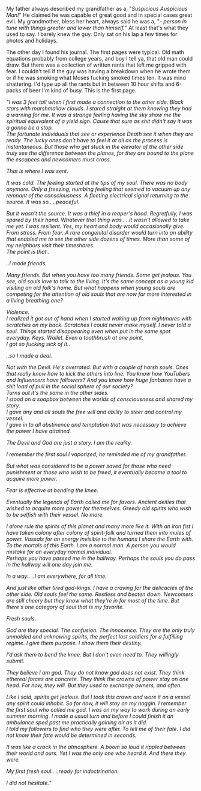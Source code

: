    My father always described my grandfather as a, "*Suspicious Auspicious Man!*" He claimed he was capable of great good and in special cases great evil. My grandmother, bless her heart, always said he was a, "- *person in tune with things greater and lower than himself.*" At least that's what they used to say. I barely knew the guy. Only sat on his lap a few times for photos and holidays.

  
   The other day I found his journal. The first pages were typical. Old math equations probably from college years, and boy I tell ya, that old man could draw. But there was a collection of written rants that left me gripped with fear. I couldn't tell if the guy was having a breakdown when he wrote them or if he was smoking what Moses fucking smoked times ten. It was mind shattering. I'd type up all the rants but in between 10 hour shifts and 6-packs of beer I'm kind of busy. This is the first page.

   *"I was 3 feet tall when I first made a connection to the other side. Black stars with marshmallow clouds. I stared straight at them knowing they had a warning for me. It was a strange feeling having the sky show me the spiritual equivalent of a yield sign. Cause that sure as shit didn't say it was a gonna be a stop.*  
   *The fortunate individuals that see or experience Death see it when they are ready. The lucky ones don't have to feel it at all as the process is instantaneous. But those who get stuck in the elevator of the other side truly see the difference between the planes, for they are bound to the plane the escapees and newcomers must cross.*

   *That is where I was sent.*

   *It was cold. The feeling started at the tips of my soul. There was no body anymore. Only a freezing, numbing feeling that seemed to vacuum up any remnant of the consciousness. A fleeting electrical signal returning to the source. It was so..  ..peaceful.*

   *But it wasn't the source. It was a thief in a reaper's hood. Regretfully, I was spared by their hand. Whatever that thing was.. ..it wasn't allowed to take me yet. I was resilient. Yes, my heart and body would occasionally give. From stress. From fear. A rare congenital disorder would turn into an ability that enabled me to see the other side dozens of times. More than some of my neighbors visit their timeshares.*   
   *The point is that..* 

   *..I made friends.*

   *Many friends. But when you have too many friends. Some get jealous. You see, old souls love to talk to the living. It's the same concept as a young kid visiting an old folk's home. But what happens when young souls are competing for the attention of old souls that are now far more interested in a living breathing one?* 

   *Violence.*  
   *I realized it got out of hand when I started waking up from nightmares with scratches on my back. Scratches I could never make myself. I never told a soul. Things started disappearing even when put in the same spot everyday. Keys. Wallet. Even a toothbrush at one point.*   
   *I got so fucking sick of it..*

   *..so I made a deal.*

   *Not with the Devil. He's overrated. But with a couple of harsh souls. Ones that really know how to kick the others into line. You know how YouTubers and Influencers have followers? And you know how huge fanbases have a shit load of pull in the social sphere of our society?*  
   *Turns out it's the same in the other sides.*   
   *I stood on a soapbox between the worlds of consciousness and shared my story.*   
   *I gave any and all souls the free will and ability to steer and control my vessel.*  
   *I gave in to all abstinence and temptation that was necessary to achieve the power I have attained.*

   *The Devil and God are just a story. I am the reality.* 

   *I remember the first soul I vaporized, he reminded me of my grandfather.*

   *But what was considered to be a power saved for those who need punishment or those who wish to be freed, it eventually became a tool to acquire more power.* 



   *Fear is effective at bending the knee.* 

   *Eventually the legends of Earth called me for favors. Ancient deities that wished to acquire more power for themselves. Greedy old spirits who wish to be selfish with their vessel. No more.* 

   *I alone rule the spirits of this planet and many more like it. With an iron fist I have taken colony after colony of spirit-folk and turned them into mules of power. Vassals for an energy invisible to the humans I share the Earth with. To the mortals of this Earth. I am a normal man. A person you would mistake for an everyday normal individual.*  
   *Perhaps you have passed me in the hallway. Perhaps the souls you do pass in the hallway will one day join me.*

   *In a way.. ..I am everywhere, for all time.*

   *And just like other tired god-kings. I have a craving for the delicacies of the other side. Old souls feel the same. Restless and beaten down. Newcomers are still cheery but they know what they're in for most of the time. But there's one category of soul that is my favorite.*

   *Fresh souls.*

   *God are they special. The confusion. The innocence. They are the only truly unmolded and unknowing spirits, the perfect lost soldiers for a fulfilling regime. I give them purpose. I show them their destiny.*

   *I'd ask them to bend the knee. But I don't even need to. They willingly submit.*

   *They believe I am god. They do not know god does not exist. They think ethereal forces are concrete. They think the crowns of power stay on one head. For now, they will. But they used to exchange owners, and often.*

   *Like I said, spirits get jealous. But I took this crown and wore it on a vessel any spirit could inhabit. So for now, it will stay on my noggin. I remember the first soul who called me god. I was on my way to work during an early summer morning. I made a usual turn and before I could finish it an ambulance sped past me practically gaining air as it did.*  
   *I told my followers to find who they were after. To tell me of their fate. I did not know their fate would be determined in seconds.* 

   *It was like a crack in the atmosphere. A boom so loud it rippled between their world and ours. Yet I was the only one who heard it. And there they were.*

   *My first fresh soul.. ..ready for indoctrination.*

   *I did not hesitate.*"